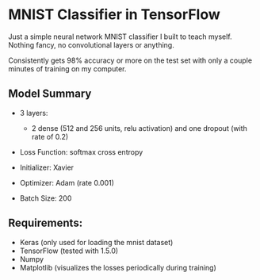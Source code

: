 # MNIST Classifier in TensorFlow

Just a simple neural network MNIST classifier I built to teach myself. Nothing fancy, no convolutional layers or anything. 

Consistently gets 98% accuracy or more on the test set with only a couple minutes of training on my computer.

## Model Summary

- 3 layers:
  - 2 dense (512 and 256 units, relu activation) and one dropout (with rate of 0.2)

- Loss Function: softmax cross entropy
- Initializer: Xavier
- Optimizer: Adam (rate 0.001)
- Batch Size: 200


## Requirements:

- Keras (only used for loading the mnist dataset)
- TensorFlow (tested with 1.5.0)
- Numpy
- Matplotlib (visualizes the losses periodically during training)

